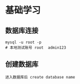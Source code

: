 # 基础学习

## 数据库连接

``` shell
mysql -u root -p
# 本地测试账号 root  admin123
```

## 创建数据库

```
进入数据库后 create database name
```
